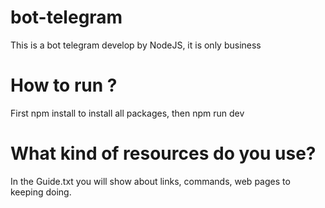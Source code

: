 # bot-telegram
This is a bot telegram develop by NodeJS, it is only business

# How to run ?
First npm install to install all packages, then npm run dev

# What kind of resources do you use?
In the Guide.txt you will show about links, commands, web pages to keeping doing.
